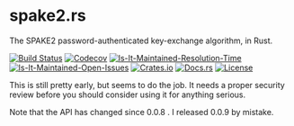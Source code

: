 # spake2.rs
The SPAKE2 password-authenticated key-exchange algorithm, in Rust.

[![Build Status][build-status-image]][build-status-url]
[![Codecov][codecov-image]][codecov-url]
[![Is-It-Maintained-Resolution-Time][iim-resolution-image]][iim-resolution-url]
[![Is-It-Maintained-Open-Issues][iim-open-image]][iim-open-url]
[![Crates.io][crates-io-image]][crates-io-url]
[![Docs.rs][docs-image]][docs-url]
[![License][license-image]][license-url]

This is still pretty early, but seems to do the job. It needs a proper security review before you should consider using it for anything serious.

Note that the API has changed since 0.0.8 . I released 0.0.9 by mistake.

[build-status-image]: https://travis-ci.org/RustCrypto/PAKEs.svg?branch=master
[build-status-url]: https://travis-ci.org/RustCrypto/PAKEs
[codecov-image]: https://codecov.io/gh/RustCrypto/PAKEs/branch/master/graph/badge.svg
[codecov-url]: https://codecov.io/gh/RustCrypto/PAKEs
[crates-io-image]: https://img.shields.io/crates/v/spake2.svg
[crates-io-url]: https://crates.io/crates/spake2
[docs-image]: https://docs.rs/spake2/badge.svg
[docs-url]: https://docs.rs/spake2
[license-image]: https://img.shields.io/crates/l/spake2.svg
[license-url]: LICENSE-MIT
[iim-resolution-image]: http://isitmaintained.com/badge/resolution/RustCrypto/PAKEs.svg
[iim-resolution-url]: http://isitmaintained.com/project/RustCrypto/PAKEs
[iim-open-image]: http://isitmaintained.com/badge/open/RustCrypto/PAKEs.svg
[iim-open-url]: http://isitmaintained.com/project/RustCrypto/PAKEs
